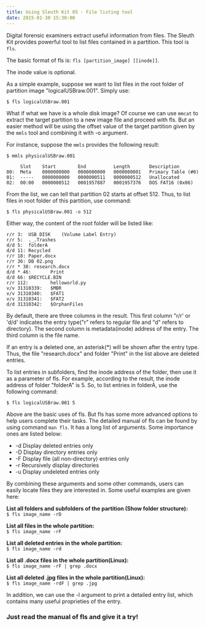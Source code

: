```yaml
---
title: Using Sleuth Kit 05 - File listing tool
date: 2015-01-30 15:30:00
---
```


Digital forensic examiners extract useful information from files. The Sleuth
Kit provides powerful tool to list files contained in a partition. This tool
is `fls`.

The basic format of fls is: `fls [partition_image] [[inode]]`.

The inode value is optional.

As a simple example, suppose we want to list files in the root folder of partition
image "logicalUSBraw.001". Simply use:

`$ fls logicalUSBraw.001`

What if what we have is a whole disk image? Of course we can use `mmcat` to
extract the target partition to a new image file and proceed with fls. But an
easier method will be using the offset value of the target partition given by
the `mmls` tool and combining it with -o argument.
<!--excerpt-->

For instance, suppose the `mmls` provides the following result:

```shell
$ mmls physicalUSBraw.001

     Slot    Start        End          Length       Description
00:  Meta    0000000000   0000000000   0000000001   Primary Table (#0)
01:  -----   0000000000   0000000511   0000000512   Unallocated
02:  00:00   0000000512   0001957887   0001957376   DOS FAT16 (0x06)
```

From the list, we can tell that partition 02 starts at offset 512. Thus, to list
files in root folder of this partition, use command:

`$ fls physicalUSBraw.001 -o 512`

Either way, the content of the root folder will be listed like:

```nohighlight
r/r 3:  USB DISK    (Volume Label Entry)
r/r 5:  ._.Trashes
d/d 5:  folderA
d/d 11: Recycled
r/r 18: Paper.docx
r/r 36: DB 02.png
r/r * 38: research.docx
d/d * 46:       Print
d/d 66: $RECYCLE.BIN
r/r 112:        helloworld.py
v/v 31310339:   $MBR
v/v 31310340:   $FAT1
v/v 31310341:   $FAT2
d/d 31310342:   $OrphanFiles
```

By default, there are three columns in the result. This first column "r/r' or 'd/d'
indicates the entry type("r" refers to regular file and "d" refers to directory).
The second column is metadata(inode) address of the entry. The third column is the
file name.

If an entry is a deleted one, an asterisk(\*) will be shown after the entry type.
Thus, the file "research.docx" and folder "Print" in the list above are deleted entries.

To list entries in subfolders, find the inode address of the folder, then use it
as a parameter of fls. For example, according to the result, the inode address
of folder "folderA" is 5. So, to list entries in folderA, use the following command:

`$ fls logicalUSBraw.001 5`

Above are the basic uses of fls. But fls has some more advanced options to help
users complete their tasks. The detailed manual of fls can be found by using
command `man fls`. It has a long list of arguments. Some importance ones are
listed below:

* -d     Display deleted entries only
* -D     Display directory entries only
* -F     Display file (all non-directory) entries only
* -r     Recursively display directories
* -u     Display undeleted entries only

By combining these arguments and some other commands, users can easily locate
files they are interested in. Some useful examples are given here:

**List all folders and subfolders of the partition (Show folder structure):**  
`$ fls image_name -rD`

**List all files in the whole partition:**  
`$ fls image_name -rF`

**List all deleted entries in the whole partition:**  
`$ fls image_name -rd`

**List all .docx files in the whole partition(Linux):**  
`$ fls image_name -rF | grep .docx`

**List all deleted .jpg files in the whole partition(Linux):**  
`$ fls image_name -rdF | grep .jpg`

In addition, we can use the -l argument to print a detailed entry list,
which contains many useful proprieties of the entry.

### Just read the manual of fls and give it a try!

